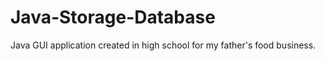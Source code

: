 # Java-Storage-Database
Java GUI application created in high school for my father's food business. 
